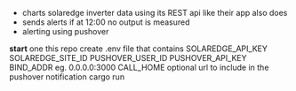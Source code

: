 * charts solaredge inverter data using its REST api like their app also does
* sends alerts if at 12:00 no output is measured
* alerting using pushover

**start**
one this repo
create .env file that contains
SOLAREDGE_API_KEY
SOLAREDGE_SITE_ID
PUSHOVER_USER_ID
PUSHOVER_API_KEY
BIND_ADDR eg. 0.0.0.0:3000
CALL_HOME optional url to include in the pushover notification
cargo run
